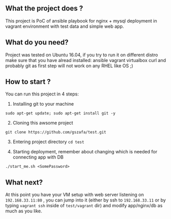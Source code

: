 ## What the project does ?

This project is PoC of ansible playbook for nginx + mysql deployment in vagrant environment with test data and simple web app.

## What do you need?

Project was tested on Ubuntu 16.04, if  you try to run it on different distro make sure that you have alread installed:
ansible
vagrant
virtualbox
curl
and probably git as first step will not work on any RHEL like OS ;)

## How to start ?
You can run this project in 4 steps:

1) Installing git to your machine

`sudo apt-get update; sudo apt-get install git -y `

2) Cloning this awsome project

`git clone https://github.com/gszafa/test.git `

3) Entering project directory
`cd test`

4) Starting deployment, remember about changing <SomePassword> which is needed for connecting app with DB

`./start_me.sh <SomePassword>`

## What next?

At this point you have your VM setup with web server listening on `192.168.33.11:80` , you can jump into it (either by ssh to `192.168.33.11` or by typing `vagrant ssh` inside of `test/vagrant` dir) and modify app/nginx/db as much as you like.
